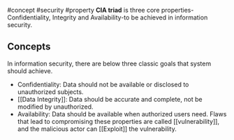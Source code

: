 #concept #security #property
**CIA triad** is three core properties-Confidentiality, Integrity and Availability-to be achieved in information security.
## Concepts
In information security, there are below three classic goals that system should achieve.
- Confidentiality: Data should not be available or disclosed to unauthorized subjects.
- [[Data Integrity]]: Data should be accurate and complete, not be modified by unauthorized.
- Availability: Data should be available when authorized users need.
Flaws that lead to compromising these properties are called [[vulnerability]], and the malicious actor can [[Exploit]] the vulnerability.